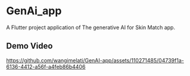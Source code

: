 # GenAi_app

A Flutter project application of The generative AI for Skin Match app.

## Demo Video
https://github.com/wangimelati/GenAI-app/assets/110271485/04739f1a-6136-4412-a56f-a4feb86b4406
